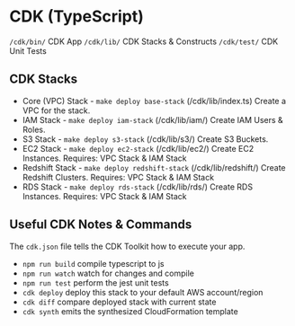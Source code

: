 # CDK (TypeScript)
`/cdk/bin/` CDK App
`/cdk/lib/` CDK Stacks & Constructs
`/cdk/test/` CDK Unit Tests

## CDK Stacks
* Core (VPC) Stack - `make deploy base-stack`
    (/cdk/lib/index.ts) Create a VPC for the stack.
* IAM Stack - `make deploy iam-stack`
    (/cdk/lib/iam/) Create IAM Users & Roles.
* S3 Stack - `make deploy s3-stack`
    (/cdk/lib/s3/) Create S3 Buckets.
* EC2 Stack - `make deploy ec2-stack`
    (/cdk/lib/ec2/) Create EC2 Instances.
        Requires: VPC Stack & IAM Stack
* Redshift Stack - `make deploy redshift-stack`
    (/cdk/lib/redshift/) Create Redshift Clusters.
        Requires: VPC Stack & IAM Stack
* RDS Stack - `make deploy rds-stack`
    (/cdk/lib/rds/) Create RDS Instances.
        Requires: VPC Stack & IAM Stack

## Useful CDK Notes & Commands
The `cdk.json` file tells the CDK Toolkit how to execute your app.
 * `npm run build`   compile typescript to js
 * `npm run watch`   watch for changes and compile
 * `npm run test`    perform the jest unit tests
 * `cdk deploy`      deploy this stack to your default AWS account/region
 * `cdk diff`        compare deployed stack with current state
 * `cdk synth`       emits the synthesized CloudFormation template

